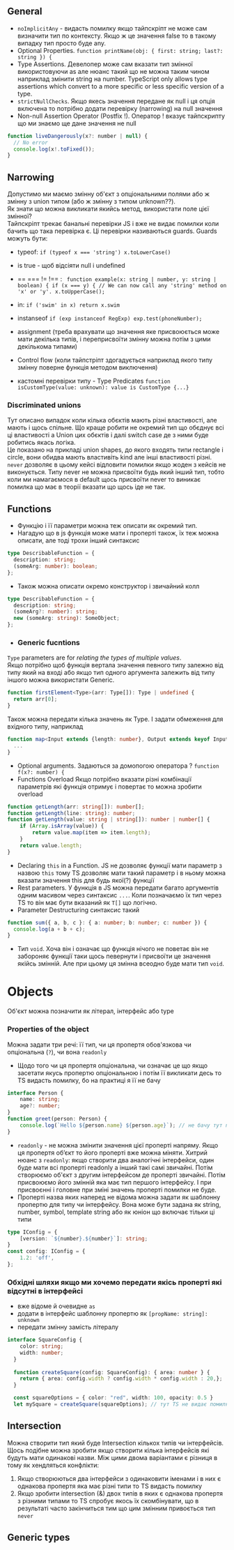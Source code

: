 ## General
* `noImplicitAny` - видасть помилку якщо тайпскріпт не може сам визначити тип по контексту. Якщо ж це значення false то в такому випадку тип просто буде any.
* Optional Properties. `function printName(obj: { first: string; last?: string }) {`
* Type Assertions. Девелопер може сам вказати тип змінної використовуючи as але нюанс такий що не можна таким чином наприклад змінити string на number. TypeScript only allows type assertions which convert to a more specific or less specific version of a type.
* `strictNullChecks`. Якщо якесь значення передане як null і ця опція включена то потрібно додати перевірку (narrowing) на null значення
* Non-null Assertion Operator (Postfix !). Оператор ! вказує тайпскрипту що ми знаємо ще дане значення не null
``` js
function liveDangerously(x?: number | null) {
  // No error
  console.log(x!.toFixed());
}
```


## Narrowing
Допустимо ми маємо змінну об'єкт з опціональними полями або ж змінну з union типом (або ж змінну з типом unknown??).  
Як знати що можна викликати якийсь метод, використати поле цієї змінної?  
Тайпскріпт трекає банальні перевірки JS і вже не видає помилки коли бачить що така перевірка є. Ці перевірки називаються guards.
Guards можуть бути:
* typeof: `if (typeof x === 'string') x.toLowerCase()`
* is true - щоб відсіяти null i undefined
* == === != !== : ``` function example(x: string | number, y: string | boolean) {
  if (x === y) {
    // We can now call any 'string' method on 'x' or 'y'.
    x.toUpperCase();```


* in: ```if ('swim' in x) return x.swim```
* instanseof ```if (exp instanceof RegExp) exp.test(phoneNumber);```
* assignment (треба врахувати що значення яке присвоюється може мати декілька типів, і переприсвоїти змінну можна потім з цими декількома типами)
* Control flow (коли тайпстріпт здогадується наприклад якого типу змінну поверне функція методом виключення)
* кастомні перевірки типу - Type Predicates ```function isCustomType(value: unknown): value is CustomType {...}```

### Discriminated unions
Тут описано випадок коли кілька обєктів мають різні властивості, але мають і щось спільне. 
Що краще робити не окремий тип що обєднує всі ці властивості а Union цих обєктів і далі switch case де з ними буде робитись якась логіка.  
Це показано на прикладі union shapes, до якого входять типи rectangle i circle, вони обидва мають властивіть kind але інші властивості різні.  
`never` дозволяє в цьому кейсі відловити помилки якщо жоден з кейсів не виконується. Типу never не можна присвоїти будь який інший тип, тобто коли ми намагаємося в default щось присвоїти never то виникає помилка що має в теорії вказати що щось іде не так.

## Functions
* Функцію і її параметри можна теж описати як окремий тип.
* Нагадую що в js функція може мати і проперті також, їх теж можна описати, але тоді трохи інший синтаксис
``` ts
type DescribableFunction = {
  description: string;
  (someArg: number): boolean;
};
```
* Також можна описати окремо конструктор і звичайний колл
``` ts
type DescribableFunction = {
  description: string;
  (someArg?: number): string;
  new (someArg: string): SomeObject;
};
```
* ### Generic fucntions  
`Type` parameters are for *relating the types of multiple values*.  
Якщо потрібно щоб функція вертала значення певного типу залежно від типу який на вході або якщо тип одного аргумента залежить від типу іншого можна використати Generic.  
``` ts
function firstElement<Type>(arr: Type[]): Type | undefined {
  return arr[0];
}
```
Також можна передати кілька значень як Type. І задати обмеження для вхідного типу, наприклад
``` ts
function map<Input extends {length: number}, Output extends keyof Input>(arr: Input[]): Output {
  ...
}
```
* Optional arguments. Задаються за домопогою оператора ? `function f(x?: number) {`
* Functions Overload
Якщо потрібно вказати різні комбінації параметрів які функція отримує і повертає то можна зробити overload
``` ts
function getLength(arr: string[]): number[];
function getLength(line: string): number;
function getLength(value: string | string[]): number | number[] {
    if (Array.isArray(value)) {
        return value.map(item => item.length);
    }
    return value.length;
}
```
* Declaring `this` in a Function. JS не дозволяє функції мати параметр з назвою `this` тому TS дозволяє мати такий параметр і в ньому можна вказати значення this для будь якої(?) функції
* Rest parameters. У функція в JS можна передати багато аргументів одним масивом через синтаксис `...`. Коли позначаємо їх тип через TS то він має бути вказаний як `T[]` що логічно.
* Parameter Destructuring синтаксис такий
``` ts
function sum({ a, b, c }: { a: number; b: number; c: number }) {
  console.log(a + b + c);
}
```
* Тип `void`. Хоча він і означає що функція нічого не поветає він не забороняє функції таки щось певернути і присвоїти це значення якійсь змінній. Але при цьому ця змінна всеодно буде мати тип `void`.

# Objects
Об'єкт можна позначити як літерал, інтерфейс або type
### Properties of the object
Можна задати три речі: її тип, чи ця пропертя обов'язкова чи опціональна (`?`), чи вона `readonly`  
* Щодо того чи ця пропертя опціональна, чи означає це що якщо засетати якусь пропертю опціональною і потім її викликати десь то TS видасть помилку, бо на практиці я її не бачу
``` ts
interface Person {  
    name: string;  
    age?: number;
}
function greet(person: Person) {
    console.log(`Hello ${person.name} ${person.age}`); // не бачу тут помилки
}
```
* `readonly` - не можна змінити значення цієї проперті напряму. Якщо ця пропертя обʼєкт то його проперті вже можна міняти.
Хитрий нюанс з `readonly`: якщо створити два аналогічні інтерфейси, один буде мати всі проперті readonly a інший такі самі звичайні. Потім створюємо об'єкт з другим інтерфейсом де проперті звичайні. Потім присвоюємо його змінній яка має тип першого інтерфейсу. І при присвоєнні і головне при зміні значень проперті помилки не буде.
* Проперті назва яких наперед не відома можна задати як шаблонну пропертю для типу чи інтерфейсу. Вона може бути задана як string, number, symbol, template string або як юніон що включає тільки ці типи
``` ts
type IConfig = {
    [version: `${number}.${number}`]: string;
}
const config: IConfig = {
    1.2: 'off',
};
```

### Обхідні шляхи якщо ми хочемо передати якісь проперті які відсутні в інтерфейсі
* вже відоме й очевидне `as`
* додати в інтерфейс шаблонну пропертю як `[propName: string]: unknown`
* передати змінну замість літералу
``` ts
interface SquareConfig {
    color: string;
    width: number;
  }
   
  function createSquare(config: SquareConfig): { area: number } {
    return { area: config.width ? config.width * config.width : 20,};
  }

  const squareOptions = { color: "red", width: 100, opacity: 0.5 }
  let mySquare = createSquare(squareOptions); // тут TS не видає помилку але якщо передати замість squareOptions аналогічний обєкт то тоді видасть 
```

## Intersection
Можна створити тип який буде Intersection кількох типів чи інтерфейсів.
Щось подібне можна зробити якщо створити кілька інтерфейсів які будуть мати одинакові назви.
Між цими двома варіантами є різниця в тому як хендляться конфлікти:
1. Якщо створюються два інтерфейси з одинаковити іменами і в них є однакова пропертя яка має різні типи то TS видасть помилку
2. Якщо зробити intersection (&) двох типів в яких є однакова пропертя з різними типами то TS спробує якось їх скомбінувати, що в результаті часто закінчиться тим що цим змінним привоється тип `never`

## Generic types

